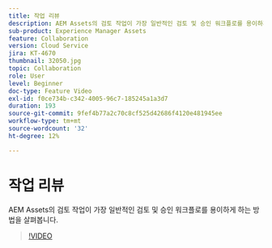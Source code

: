```yaml
---
title: 작업 리뷰
description: AEM Assets의 검토 작업이 가장 일반적인 검토 및 승인 워크플로를 용이하게 하는 방법을 살펴봅니다.
sub-product: Experience Manager Assets
feature: Collaboration
version: Cloud Service
jira: KT-4670
thumbnail: 32050.jpg
topic: Collaboration
role: User
level: Beginner
doc-type: Feature Video
exl-id: f0ce734b-c342-4005-96c7-185245a1a3d7
duration: 193
source-git-commit: 9fef4b77a2c70c8cf525d42686f4120e481945ee
workflow-type: tm+mt
source-wordcount: '32'
ht-degree: 12%

---
```


# 작업 리뷰

AEM Assets의 검토 작업이 가장 일반적인 검토 및 승인 워크플로를 용이하게 하는 방법을 살펴봅니다.

>[!VIDEO](https://video.tv.adobe.com/v/32050?quality=12&learn=on)
